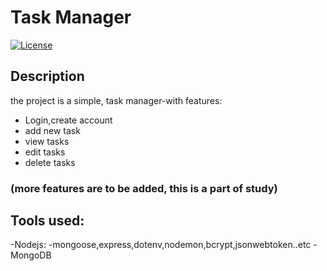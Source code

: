 # Task Manager

[![License](https://img.shields.io/badge/license-MIT-blue.svg)](LICENSE)

## Description

the project is a simple, task manager-with features:
- Login,create account
- add new task
- view tasks
- edit tasks
- delete tasks

### (more features are to be added, this is a part of study)

## Tools used:
-Nodejs:
  -mongoose,express,dotenv,nodemon,bcrypt,jsonwebtoken..etc
-MongoDB



